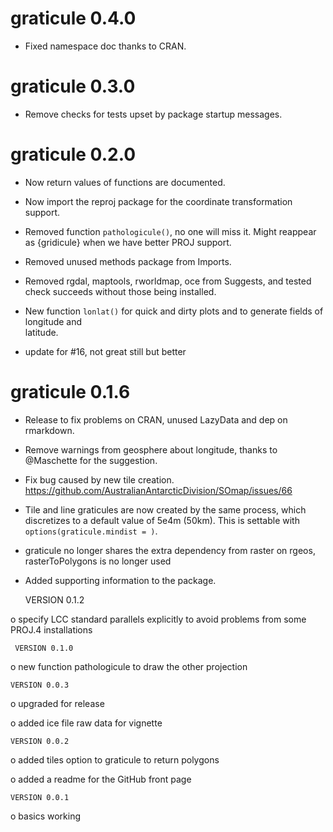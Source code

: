 # graticule 0.4.0

* Fixed namespace doc thanks to CRAN.

# graticule 0.3.0

* Remove checks for tests upset by package startup messages. 

# graticule 0.2.0

* Now return values of functions are documented. 

* Now import the reproj package for the coordinate transformation support. 

* Removed function `pathologicule()`, no one will miss it. Might reappear as {gridicule} when we have
better PROJ support. 

* Removed unused methods package from Imports. 

* Removed rgdal, maptools, rworldmap, oce from Suggests, and tested check succeeds without
 those being installed. 

* New function `lonlat()` for quick and dirty plots and to generate fields of longitude and  
 latitude. 

* update for #16, not great still but better



# graticule 0.1.6

* Release to fix problems on CRAN, unused LazyData and dep on rmarkdown. 

* Remove warnings from geosphere about longitude, thanks to @Maschette for the suggestion. 

* Fix bug caused by new tile creation. https://github.com/AustralianAntarcticDivision/SOmap/issues/66

* Tile and line graticules are now created by the same process, which discretizes
to a default value of 5e4m (50km). This is settable with `options(graticule.mindist = )`. 

* graticule no longer shares the extra dependency from raster on rgeos, rasterToPolygons is no longer used

* Added supporting information to the package. 


     VERSION 0.1.2

o specify LCC standard parallels explicitly to avoid problems from some PROJ.4 installations

     VERSION 0.1.0

o new function pathologicule to draw the other projection

    VERSION 0.0.3

o upgraded for release

o added ice file raw data for vignette

    VERSION 0.0.2

o added tiles option to graticule to return polygons

o added a readme for the GitHub front page

    VERSION 0.0.1

o basics working

